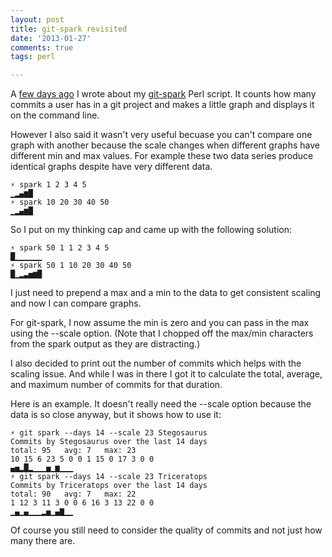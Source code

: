 ```yaml
---
layout: post
title: git-spark revisited
date: '2013-01-27'
comments: true
tags: perl

---
```


A [few days ago](http://blog.kablamo.org/git-spark-plots-your-commit-history/)
I wrote about my [git-spark](https://gist.github.com/4598480) Perl script.  It
counts how many commits a user has in a git project and makes a little graph
and displays it on the command line.

However I also said it wasn't very useful becuase you can't compare one graph
with another because the scale changes when different graphs have different min
and max values.  For example these two data series produce identical graphs
despite have very different data.

    ⚡ spark 1 2 3 4 5
    ▁▂▄▆█
    ⚡ spark 10 20 30 40 50
    ▁▂▄▆█

So I put on my thinking cap and came up with the following solution: 

    ⚡ spark 50 1 1 2 3 4 5
    █▁▁▁▁▁▁
    ⚡ spark 50 1 10 20 30 40 50
    █▁▂▃▅▆█

I just need to prepend a max and a min to the data to get consistent scaling
and now I can compare graphs.

For git-spark, I now assume the min is zero and you can pass in the max using
the --scale option.  (Note that I chopped off the max/min characters from
the spark output as they are distracting.)

I also decided to print out the number of commits which helps with the
scaling issue.  And while I was in there I got it to calculate the total,
average, and maximum number of commits for that duration.

Here is an example.  It doesn't really need the --scale option because the data
is so close anyway, but it shows how to use it:

    ⚡ git spark --days 14 --scale 23 Stegosaurus
    Commits by Stegosaurus over the last 14 days
    total: 95   avg: 7   max: 23
    10 15 6 23 5 0 0 1 15 0 17 3 0 0
    ▄▅▂█▂▁▁▁▅▁▆▁▁▁
    ⚡ git spark --days 14 --scale 23 Triceratops
    Commits by Triceratops over the last 14 days
    total: 90   avg: 7   max: 22
    1 12 3 11 3 0 0 6 16 3 13 22 0 0
    ▁▄▁▄▁▁▁▂▅▁▄▇▁▁
    
Of course you still need to consider the quality of commits and not just how
many there are.  
